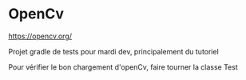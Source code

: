 # OpenCv

https://opencv.org/

Projet gradle de tests pour mardi dev, principalement du tutoriel 

Pour vérifier le bon chargement d'openCv, faire tourner la classe Test
